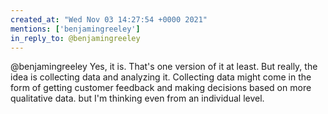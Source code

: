 ```yaml
---
created_at: "Wed Nov 03 14:27:54 +0000 2021"
mentions: ['benjamingreeley']
in_reply_to: @benjamingreeley
---
```


@benjamingreeley Yes, it is.  That's one version of it at least. But really, the idea is collecting data and analyzing it. Collecting data might come in the form of getting customer feedback and making decisions based on more qualitative data. but I'm thinking even from an individual level.